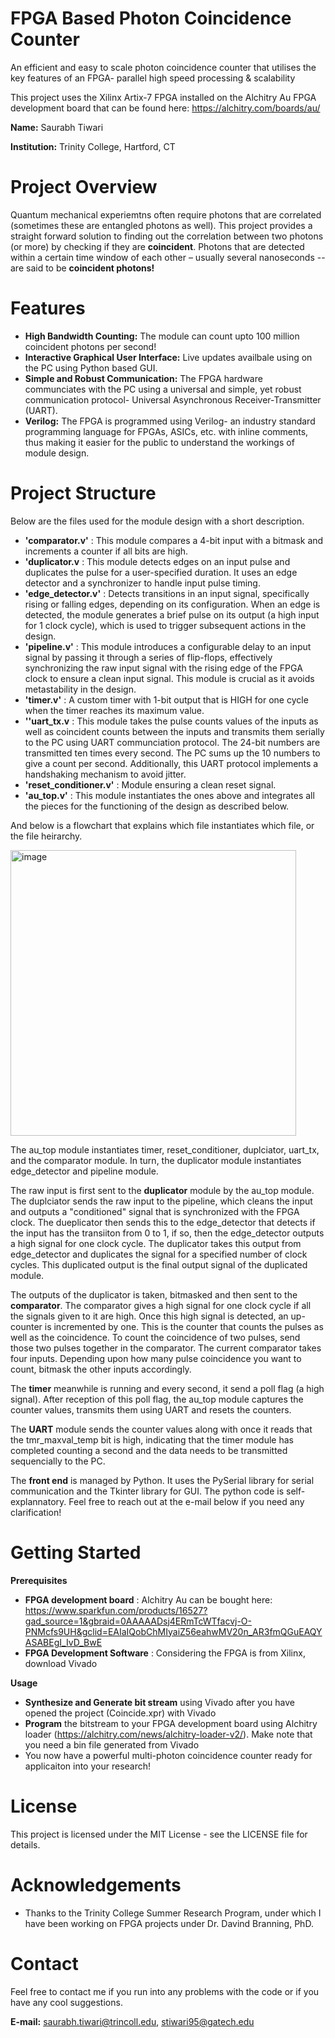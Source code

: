 # FPGA Based Photon Coincidence Counter
 An efficient and easy to scale photon coincidence counter that utilises the key features of an FPGA- parallel high speed processing & scalability

This project uses the Xilinx Artix-7 FPGA installed on the Alchitry Au FPGA development board that can be found here: https://alchitry.com/boards/au/

**Name:** Saurabh Tiwari

**Institution:** Trinity College, Hartford, CT

# Project Overview

Quantum mechanical experiemtns often require photons that are correlated (sometimes these are entangled photons as well). 
This project provides a straight forward solution to finding out the correlation between two photons (or more) by checking if they are **coincident**. 
Photons that are detected within a certain time window of each other – usually several nanoseconds -- are said to be **coincident photons!**


# Features

- **High Bandwidth Counting:** The module can count upto 100 million coincident photons per second!
- **Interactive Graphical User Interface:** Live updates availbale using on the PC using Python based GUI.
- **Simple and Robust Communication:** The FPGA hardware communciates with the PC using a universal and simple, yet robust communication protocol- 
Universal Asynchronous Receiver-Transmitter (UART).
- **Verilog:** The FPGA is programmed using Verilog- an industry standard programming language for FPGAs, ASICs, etc. with inline comments, thus making it easier for the public to understand the workings of module design.

# Project Structure

Below are the files used for the module design with a short description. 

- **'comparator.v'** : This module compares a 4-bit input with a bitmask and increments a counter if all bits are high.
- **'duplicator.v** : This module detects edges on an input pulse and duplicates the pulse for a user-specified duration. It uses an edge detector and a synchronizer to handle input pulse timing.
- **'edge_detector.v'** : Detects transitions in an input signal, specifically rising or falling edges, depending on its configuration. When an edge is detected, the module generates a brief pulse on its output (a high input for 1 clock cycle), which is used to trigger subsequent actions in the design.
- **'pipeline.v'** : This module introduces a configurable delay to an input signal by passing it through a series of flip-flops, effectively synchronizing the raw input signal with the rising edge of the FPGA clock to ensure a clean input signal. This module is crucial as it avoids metastability in the design.
- **'timer.v'** : A custom timer with 1-bit output that is HIGH for one cycle when the timer reaches its maximum value.
- **''uart_tx.v** : This module takes the pulse counts values of the inputs as well as coincident counts between the inputs and transmits them serially to the PC using UART communciation protocol. The 24-bit numbers are transmitted ten times every second. The PC sums up the 10 numbers to give a count per second. Additionally, this UART protocol implements a handshaking mechanism to avoid jitter.
- **'reset_conditioner.v'** : Module ensuring a clean reset signal.
- **'au_top.v'** : This module instantiates the ones above and integrates all the pieces for the functioning of the design as described below. 

And below is a flowchart that explains which file instantiates which file, or the file heirarchy. 

<img width="457" alt="image" src="https://github.com/user-attachments/assets/e7113d76-17aa-4176-97a9-47b7e409ebbc">

The au_top module instantiates timer, reset_conditioner, duplciator, uart_tx, and the comparator module. In turn, the duplicator module instantiates edge_detector and pipeline module. 

The raw input is first sent to the **duplicator** module by the au_top module. The duplciator sends the raw input to the pipeline, which cleans the input and outputs a "conditioned" signal that is synchronized with the FPGA clock. The dueplicator then sends this to the edge_detector that detects if the input has the transiiton from 0 to 1, if so, then the edge_detector outputs a high signal for one clock cycle. The duplicator takes this output from edge_detector and duplicates the signal for a specified number of clock cycles. This duplicated output is the final output signal of the duplicated module. 

The outputs of the duplicator is taken, bitmasked and then sent to the **comparator**. The comparator gives a high signal for one clock cycle if all the signals given to it are high.
Once this high signal is detected, an up-counter is incremented by one. This is the counter that counts the pulses as well as the coincidence. To count the coincidence of two pulses, send those two pulses together in the comparator. The current comparator takes four inputs. Depending upon how many pulse coincidence you want to count, bitmask the other inputs accordingly. 

The **timer** meanwhile is running and every second, it send a poll flag (a high signal). After reception of this poll flag, the au_top module captures the counter values, transmits them using UART and resets the counters.

The **UART** module sends the counter values along with once it reads that the tmr_maxval_temp bit is high, indicating that the timer module has completed counting a second and the data needs to be transmitted sequencially to the PC.

The **front end** is managed by Python. It uses the PySerial library for serial communication and the Tkinter library for GUI. The python code is self-explannatory. Feel free to reach out at the e-mail below if you need any clarification!

# Getting Started
**Prerequisites**

- **FPGA development board** : Alchitry Au can be bought here: https://www.sparkfun.com/products/16527?gad_source=1&gbraid=0AAAAADsj4ERmTcWTfacvj-O-PNMcfs9UH&gclid=EAIaIQobChMIyaiZ56eahwMV20n_AR3fmQGuEAQYASABEgI_IvD_BwE
- **FPGA Development Software** : Considering the FPGA is from Xilinx, download Vivado

**Usage**
- **Synthesize and Generate bit stream** using Vivado after you have opened the project (Coincide.xpr) with Vivado
- **Program** the bitstream to your FPGA development board using Alchitry loader (https://alchitry.com/news/alchitry-loader-v2/). Make note that you need a bin file generated from Vivado
- You now have a powerful multi-photon coincidence counter ready for applicaiton into your research!

# License
This project is licensed under the MIT License - see the LICENSE file for details.

# Acknowledgements

- Thanks to the Trinity College Summer Research Program, under which I have been working on FPGA projects under Dr. Davind Branning, PhD.

# Contact
Feel free to contact me if you run into any problems with the code or if you have any cool suggestions.

**E-mail:** saurabh.tiwari@trincoll.edu, stiwari95@gatech.edu
